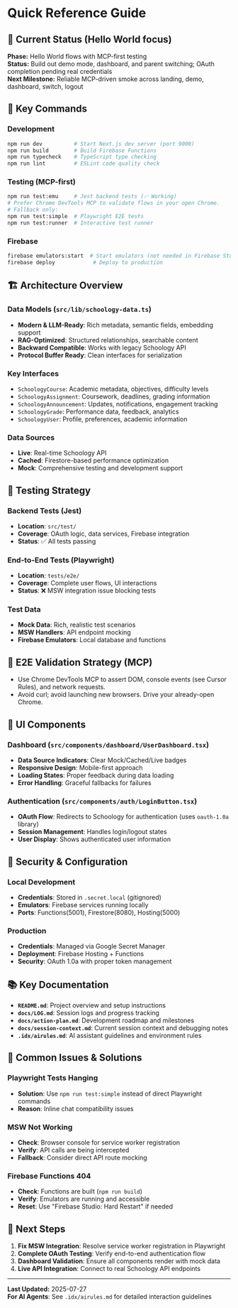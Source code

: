 # Quick Reference Guide

## 🚀 Current Status (Hello World focus)

**Phase:** Hello World flows with MCP-first testing  
**Status:** Build out demo mode, dashboard, and parent switching; OAuth completion pending real credentials  
**Next Milestone:** Reliable MCP-driven smoke across landing, demo, dashboard, switch, logout

## 🎯 Key Commands

### Development

```bash
npm run dev          # Start Next.js dev server (port 9000)
npm run build        # Build Firebase Functions
npm run typecheck    # TypeScript type checking
npm run lint         # ESLint code quality check
```

### Testing (MCP-first)

```bash
npm run test:emu     # Jest backend tests (✅ Working)
# Prefer Chrome DevTools MCP to validate flows in your open Chrome.
# Fallback only:
npm run test:simple  # Playwright E2E tests
npm run test:runner  # Interactive test runner
```

### Firebase

```bash
firebase emulators:start  # Start emulators (not needed in Firebase Studio)
firebase deploy            # Deploy to production
```

## 🏗️ Architecture Overview

### Data Models (`src/lib/schoology-data.ts`)

- **Modern & LLM-Ready**: Rich metadata, semantic fields, embedding support
- **RAG-Optimized**: Structured relationships, searchable content
- **Backward Compatible**: Works with legacy Schoology API
- **Protocol Buffer Ready**: Clean interfaces for serialization

### Key Interfaces

- `SchoologyCourse`: Academic metadata, objectives, difficulty levels
- `SchoologyAssignment`: Coursework, deadlines, grading information
- `SchoologyAnnouncement`: Updates, notifications, engagement tracking
- `SchoologyGrade`: Performance data, feedback, analytics
- `SchoologyUser`: Profile, preferences, academic information

### Data Sources

- **Live**: Real-time Schoology API
- **Cached**: Firestore-based performance optimization
- **Mock**: Comprehensive testing and development support

## 🧪 Testing Strategy

### Backend Tests (Jest)

- **Location**: `src/test/`
- **Coverage**: OAuth logic, data services, Firebase integration
- **Status**: ✅ All tests passing

### End-to-End Tests (Playwright)

- **Location**: `tests/e2e/`
- **Coverage**: Complete user flows, UI interactions
- **Status**: ❌ MSW integration issue blocking tests

### Test Data

- **Mock Data**: Rich, realistic test scenarios
- **MSW Handlers**: API endpoint mocking
- **Firebase Emulators**: Local database and functions

## 🔧 E2E Validation Strategy (MCP)

- Use Chrome DevTools MCP to assert DOM, console events (see Cursor Rules), and network requests.
- Avoid curl; avoid launching new browsers. Drive your already-open Chrome.

## 📱 UI Components

### Dashboard (`src/components/dashboard/UserDashboard.tsx`)

- **Data Source Indicators**: Clear Mock/Cached/Live badges
- **Responsive Design**: Mobile-first approach
- **Loading States**: Proper feedback during data loading
- **Error Handling**: Graceful fallbacks for failures

### Authentication (`src/components/auth/LoginButton.tsx`)

- **OAuth Flow**: Redirects to Schoology for authentication (uses `oauth-1.0a` library)
- **Session Management**: Handles login/logout states
- **User Display**: Shows authenticated user information

## 🔐 Security & Configuration

### Local Development

- **Credentials**: Stored in `.secret.local` (gitignored)
- **Emulators**: Firebase services running locally
- **Ports**: Functions(5001), Firestore(8080), Hosting(5000)

### Production

- **Credentials**: Managed via Google Secret Manager
- **Deployment**: Firebase Hosting + Functions
- **Security**: OAuth 1.0a with proper token management

## 📚 Key Documentation

- **`README.md`**: Project overview and setup instructions
- **`docs/LOG.md`**: Session logs and progress tracking
- **`docs/action-plan.md`**: Development roadmap and milestones
- **`docs/session-context.md`**: Current session context and debugging notes
- **`.idx/airules.md`**: AI assistant guidelines and environment rules

## 🚨 Common Issues & Solutions

### Playwright Tests Hanging

- **Solution**: Use `npm run test:simple` instead of direct Playwright commands
- **Reason**: Inline chat compatibility issues

### MSW Not Working

- **Check**: Browser console for service worker registration
- **Verify**: API calls are being intercepted
- **Fallback**: Consider direct API route mocking

### Firebase Functions 404

- **Check**: Functions are built (`npm run build`)
- **Verify**: Emulators are running and accessible
- **Reset**: Use "Firebase Studio: Hard Restart" if needed

## 🎯 Next Steps

1. **Fix MSW Integration**: Resolve service worker registration in Playwright
2. **Complete OAuth Testing**: Verify end-to-end authentication flow
3. **Dashboard Validation**: Ensure all components render with mock data
4. **Live API Integration**: Connect to real Schoology API endpoints

---

**Last Updated:** 2025-07-27  
**For AI Agents**: See `.idx/airules.md` for detailed interaction guidelines
